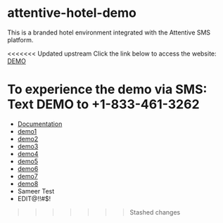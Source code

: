 # attentive-hotel-demo
This is a branded hotel environment integrated with the Attentive SMS platform. 

<<<<<<< Updated upstream
Click the link below to access the website:
    [DEMO](https://johnchaffee.github.io/attentive-hotel-demo/index.html)

To experience the demo via SMS:
    Text DEMO to +1-833-461-3262
=======
- [Documentation](Documentation/index.html)
- [demo1](demo1/index.html)
- [demo2](demo2/index.html)
- [demo3](demo3/index.html)
- [demo4](demo4/index.html)
- [demo5](demo5/index.html)
- [demo6](demo6/index.html)
- [demo7](demo7/index.html)
- [demo8](demo8/index.html)
- Sameer Test
- EDIT@!!#$!
>>>>>>> Stashed changes
